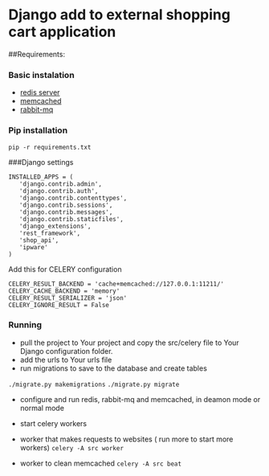 # Django add to external shopping cart application
##Requirements:

### Basic instalation
- [redis server](http://redis.io/)
- [memcached](http://memcached.org/)
- [rabbit-mq](https://www.rabbitmq.com/)

### Pip installation
```pip -r requirements.txt```

 
###Django settings
 ```
 INSTALLED_APPS = (
    'django.contrib.admin',
    'django.contrib.auth',
    'django.contrib.contenttypes',
    'django.contrib.sessions',
    'django.contrib.messages',
    'django.contrib.staticfiles',
    'django_extensions',
    'rest_framework',
    'shop_api',
    'ipware'
)
```
Add this for CELERY configuration

```
CELERY_RESULT_BACKEND = 'cache+memcached://127.0.0.1:11211/'
CELERY_CACHE_BACKEND = 'memory'
CELERY_RESULT_SERIALIZER = 'json'
CELERY_IGNORE_RESULT = False
```


### Running
- pull the project to Your project and copy the src/celery file to Your Django configuration folder.
- add the urls to Your urls file
- run migrations to save to the database and create tables


```./migrate.py makemigrations```
```./migrate.py migrate```

- configure and run redis, rabbit-mq and memcached, in deamon mode or normal mode
- start celery workers
- worker that makes requests to websites ( run more to start more workers) 
```celery -A src worker```


- worker to clean memcached
```celery -A src beat```




